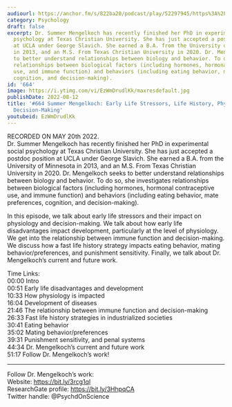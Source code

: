 ```yaml
---
audiourl: https://anchor.fm/s/822ba20/podcast/play/52297945/https%3A%2F%2Fd3ctxlq1ktw2nl.cloudfront.net%2Fstaging%2F2022-4-20%2F8121a3b6-2064-a538-0a2b-4190b8a3c553.m4a
category: Psychology
draft: false
excerpt: Dr. Summer Mengelkoch has recently finished her PhD in experimental social
  psychology at Texas Christian University. She has just accepted a postdoc position
  at UCLA under George Slavich. She earned a B.A. from the University of Minnesota
  in 2013, and an M.S. From Texas Christian University in 2020. Dr. Mengelkoch seeks
  to better understand relationships between biology and behavior. To do so, she investigates
  relationships between biological factors (including hormones, hormonal contraceptive
  use, and immune function) and behaviors (including eating behavior, mate preferences,
  cognition, and decision-making).
id: '664'
image: https://i.ytimg.com/vi/EzWmDrudlKk/maxresdefault.jpg
publishDate: 2022-08-12
title: '#664 Summer Mengelkoch: Early Life Stressors, Life History, Physiology, and
  Decision-Making'
youtubeid: EzWmDrudlKk
---
```

<div class="timelinks">

RECORDED ON MAY 20th 2022.  
Dr. Summer Mengelkoch has recently finished her PhD in experimental social psychology at Texas Christian University. She has just accepted a postdoc position at UCLA under George Slavich. She earned a B.A. from the University of Minnesota in 2013, and an M.S. From Texas Christian University in 2020. Dr. Mengelkoch seeks to better understand relationships between biology and behavior. To do so, she investigates relationships between biological factors (including hormones, hormonal contraceptive use, and immune function) and behaviors (including eating behavior, mate preferences, cognition, and decision-making).

In this episode, we talk about early life stressors and their impact on physiology and decision-making. We talk about how early life disadvantages impact development, particularly at the level of physiology. We get into the relationship between immune function and decision-making. We discuss how a fast life history strategy impacts eating behavior, mating behavior/preferences, and punishment sensitivity. Finally, we talk about Dr. Mengelkoch’s current and future work.

Time Links:  
<time>00:00</time> Intro  
<time>00:51</time> Early life disadvantages and development  
<time>10:33</time> How physiology is impacted  
<time>16:04</time> Development of diseases  
<time>21:46</time> The relationship between immune function and decision-making  
<time>26:33</time> Fast life history strategies in industrialized societies  
<time>30:41</time> Eating behavior  
<time>35:02</time> Mating behavior/preferences  
<time>39:31</time> Punishment sensitivity, and penal systems  
<time>44:34</time> Dr. Mengelkoch’s current and future work  
<time>51:17</time> Follow Dr. Mengelkoch’s work!

---

Follow Dr. Mengelkoch’s work:  
Website: https://bit.ly/3rcg1ql  
ResearchGate profile: https://bit.ly/3HhpqCA  
Twitter handle: @PsychdOnScience
</div>

